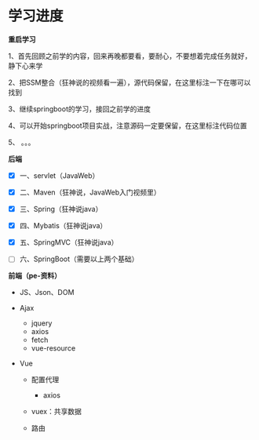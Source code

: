 # 学习进度



**重启学习**

1、首先回顾之前学的内容，回来再晚都要看，要耐心，不要想着完成任务就好，静下心来学

2、把SSM整合（狂神说的视频看一遍），源代码保留，在这里标注一下在哪可以找到

3、继续springboot的学习，接回之前学的进度

4、可以开始springboot项目实战，注意源码一定要保留，在这里标注代码位置

5、 。。。









**后端**

- [x] 一、servlet（JavaWeb）
- [x] 二、Maven（狂神说，JavaWeb入门视频里）
- [x] 三、Spring（狂神说java）
- [x] 四、Mybatis（狂神说java）
- [x] 五、SpringMVC（狂神说java）
- [ ] 六、SpringBoot（需要以上两个基础）



**前端（pe-资料）**

+ JS、Json、DOM

+ Ajax
    + jquery
    + axios
    + fetch
    + vue-resource
    
+ Vue
  
    + 配置代理
      
        + axios
        
    + vuex：共享数据
    
    + 路由
    
        